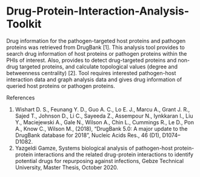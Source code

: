 # Drug-Protein-Interaction-Analysis-Toolkit

Drug information for the pathogen-targeted host proteins and pathogen proteins was retrieved from DrugBank [1]. This analysis tool provides to search drug information of host proteins or pathogen proteins within the PHIs of interest. Also, provides to detect drug-targeted proteins and non-drug targeted proteins, and calculate topological values (degree and betweenness centrality) [2]. Tool requires interested pathogen-host interaction data and graph analysis data and gives drug information of queried host proteins or pathogen proteins.

References
1. Wishart D. S., Feunang Y. D., Guo A. C., Lo E. J., Marcu A., Grant J. R., Sajed T., Johnson D., Li C., Sayeeda Z., Assempour N., Iynkkaran I., Liu Y., Maciejewski A., Gale N., Wilson A., Chin L., Cummings R., Le D., Pon A., Know C., Wilson M., (2018), “DrugBank 5.0: A major update to the DrugBank database for 2018”, Nucleic Acids Res., 46 (D1), D1074–D1082.
2. Yazgeldi Gamze, Systems biological analysis of pathogen-host protein-protein interactions and the related drug-protein interactions to identify potential drugs for repurposing against infections, Gebze Technical University, Master Thesis, October 2020.
